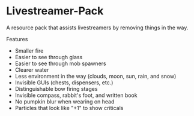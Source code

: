 # Livestreamer-Pack
A resource pack that assists livestreamers by removing things in the way.

Features
* Smaller fire
* Easier to see through glass
* Easier to see through mob spawners
* Clearer water
* Less environment in the way (clouds, moon, sun, rain, and snow)
* Invisible GUIs (chests, dispensers, etc.)
* Distinguishable bow firing stages
* Invisible compass, rabbit's foot, and written book
* No pumpkin blur when wearing on head
* Particles that look like "+1" to show criticals
